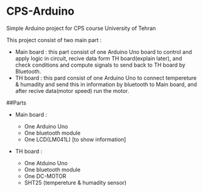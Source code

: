 # CPS-Arduino
Simple Arduino project for CPS course University of Tehran

This project consist of two main part :
  - Main board : this part consist of one Arduino Uno board to control and  apply logic in circuit, recive data form TH board(explain later), and check conditions and compute signals to send back to TH board by Bluetooth.
  - TH board : this pard consist of one Arduino Uno to connect tempereture & humadity and send this in information by bluetooth to Main board, and after recive data(motor speed) run the motor.
  
 ##Parts
  - Main board :
    - One Arduino Uno
    - One bluetooth module
    - One LCD(LM041L) [to show information]
   
  - TH board :
    - One Atduino Uno
    - One bluetooth module
    - One DC-MOTOR
    - SHT25 (tempereture & humadity sensor)
